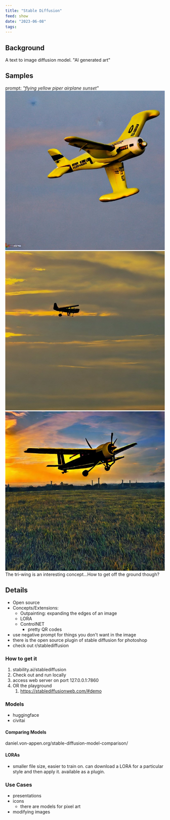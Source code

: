 ```yaml
---
title: "Stable Diffusion"
feed: show
date: "2023-06-08"
tags: 
---
```


## Background
A text to image diffusion model. "AI generated art"

## Samples
prompt: *"flying yellow piper airplane sunset"*
![200](notes/software/stablediffusion/images/stable1.png)
![200](notes/software/stablediffusion/images/stable2.png)
![200](notes/software/stablediffusion/images/stable3.png)
The tri-wing is an interesting concept...How to get off the ground though?
## Details
- Open source
- Concepts/Extensions:
	- Outpainting: expanding the edges of an image
	- LORA
	- ControlNET
		- pretty QR codes
- use negative prompt for things you don't want in the image
- there is the open source plugin of stable diffusion for photoshop
- check out r/stablediffusion

### How to get it
1. stability.ai/stablediffusion
2. Check out and run locally 
3. access web server on port 127.0.0.1:7860
4. OR the playground
	1. https://stablediffusionweb.com/#demo

### Models

- huggingface
- civitai

#### Comparing Models
daniel.von-appen.org/stable-diffusion-model-comparison/

#### LORAs 
- smaller file size, easier to train on. can download a LORA for a particular style and then apply it. available as a plugin.

### Use Cases
- presentations
- icons
	- there are models for pixel art
- modifying images